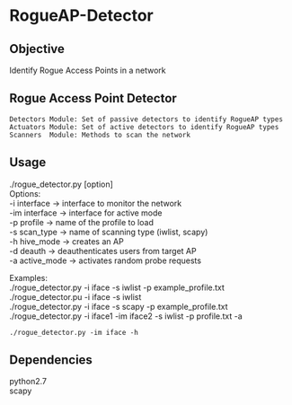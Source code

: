 # RogueAP-Detector

## Objective
Identify Rogue Access Points in a network  

## Rogue Access Point Detector

	Detectors Module: Set of passive detectors to identify RogueAP types  
	Actuators Module: Set of active detectors to identify RogueAP types  
	Scanners  Module: Methods to scan the network  

## Usage
./rogue_detector.py [option]  
Options:  
-i interface		-> interface to monitor the network  
-im interface		-> interface for active mode  
-p profile              -> name of the profile to load  
-s scan_type            -> name of scanning type (iwlist, scapy)  
-h hive_mode		-> creates an AP  
-d deauth               -> deauthenticates users from target AP  
-a active_mode		-> activates random probe requests  

Examples:  
	./rogue_detector.py -i iface -s iwlist -p example_profile.txt  
	./rogue_detector.pu -i iface -s iwlist  
	./rogue_detector.py -i iface -s scapy -p example_profile.txt  
	./rogue_detector.py -i iface1 -im iface2 -s iwlist -p profile.txt -a  

	./rogue_detector.py -im iface -h   

## Dependencies
python2.7  
scapy  
